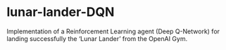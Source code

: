# lunar-lander-DQN
Implementation of a Reinforcement Learning agent (Deep Q-Network) for landing successfully the ‘Lunar Lander’ from the OpenAI Gym.
